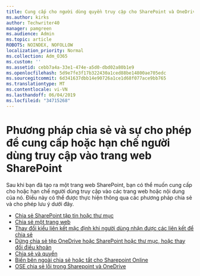 ```yaml
---
title: Cung cấp cho người dùng quyền truy cập cho SharePoint và OneDrive
ms.author: kirks
author: Techwriter40
manager: pamgreen
ms.audience: Admin
ms.topic: article
ROBOTS: NOINDEX, NOFOLLOW
localization_priority: Normal
ms.collection: Adm_O365
ms.custom: ''
ms.assetid: cebb7a4a-33e1-474e-a5d0-dbd02a80b1e9
ms.openlocfilehash: 5d9e7fe3f17b322430a1ced88be14800ae705edc
ms.sourcegitcommit: 6d341637dbb14e90726a1ce1d68f077ace9bb765
ms.translationtype: MT
ms.contentlocale: vi-VN
ms.lasthandoff: 06/04/2019
ms.locfileid: "34715268"
---
```

# <a name="sharing-and-permission-methods-to-provide-or-restrict-user-access-to-sharepoint-site"></a>Phương pháp chia sẻ và sự cho phép để cung cấp hoặc hạn chế người dùng truy cập vào trang web SharePoint

<p>Sau khi bạn đã tạo ra một trang web SharePoint, bạn có thể muốn cung cấp cho hoặc hạn chế người dùng truy cập vào các trang web hoặc nội dung của nó. Điều này có thể được thực hiện thông qua các phương pháp chia sẻ và cho phép lưu ý dưới đây.</p> <ul> <li><a href="https://support.office.com/en-us/article/share-sharepoint-files-or-folders-1fe37332-0f9a-4719-970e-d2578da4941c?ui=en-US&amp;rs=en-US&amp;ad=US">Chia sẻ SharePoint tập tin hoặc thư mục</a></li> <li><a href="https://support.office.com/en-us/article/share-a-site-958771a8-d041-4eb8-b51c-afea2eae3658">Chia sẻ một trang web</a></li> <li><a href="https://docs.microsoft.com/en-us/sharepoint/change-default-sharing-link">Thay đổi kiểu liên kết mặc định khi người dùng nhận được các liên kết để chia sẻ</a></li> <li><a href="https://support.office.com/en-us/article/stop-sharing-onedrive-or-sharepoint-files-or-folders-or-change-permissions-0a36470f-d7fe-40a0-bd74-0ac6c1e13323?ui=en-US&amp;rs=en-US&amp;ad=US">Dừng chia sẻ tệp OneDrive hoặc SharePoint hoặc thư mục, hoặc thay đổi điều khoản</a></li> <li><a href="https://support.office.com/en-us/article/Sharing-and-permissions-ac85fbf1-2431-49bf-8690-f1a2b98af65f#ID0EAABAAA=Manage_permissions">Chia sẻ và quyền</a></li> <li><a href="https://docs.microsoft.com/en-us/sharepoint/turn-external-sharing-on-or-off">Biến bên ngoài chia sẻ hoặc tắt cho Sharepoint Online</a>&nbsp;</li> <li><a href="https://docs.microsoft.com/en-us/sharepoint/sharepoint-onedrive-error-message">OSE chia sẻ lỗi trong Sharepoint và OneDrive</a></li> </ul>





